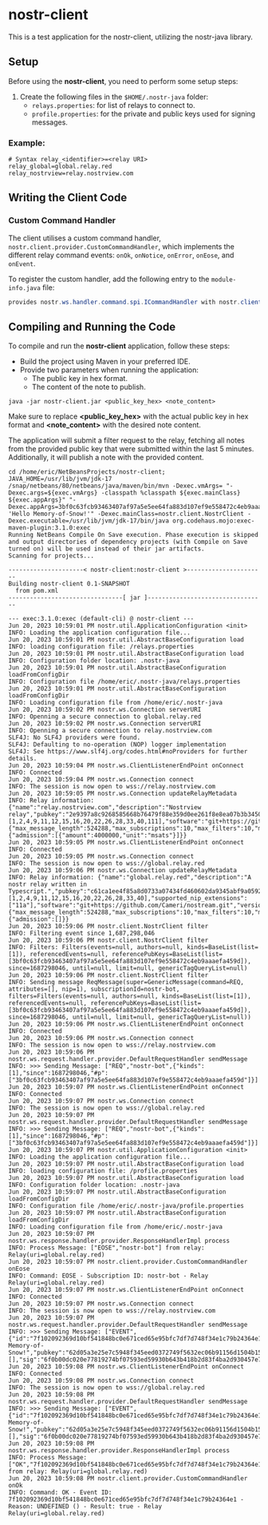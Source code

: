 # nostr-client

This is a test application for the nostr-client, utilizing the nostr-java library.

## Setup

Before using the **nostr-client**, you need to perform some setup steps:

1. Create the following files in the `$HOME/.nostr-java` folder:
   - `relays.properties`: for list of relays to connect to.
   - `profile.properties`: for the private and public keys used for signing messages.

### Example:

```properties
# Syntax relay_<identifier>=<relay URI>
relay_global=global.relay.red
relay_nostrview=relay.nostrview.com
```

## Writing the Client Code

### Custom Command Handler
The client utilises a custom command handler, `nostr.client.provider.CustomCommandHandler`, which implements the different relay command events: `onOk`, `onNotice`, `onError`, `onEose`, and `onEvent`.

To register the custom handler, add the following entry to the `module-info.java` file:

```java
provides nostr.ws.handler.command.spi.ICommandHandler with nostr.client.provider.CustomCommandHandler;
```

## Compiling and Running the Code
To compile and run the **nostr-client** application, follow these steps:

 - Build the project using Maven in your preferred IDE.
 - Provide two parameters when running the application:
	 - The public key in hex format.
	 - The content of the note to publish.

```
java -jar nostr-client.jar <public_key_hex> <note_content>
```
Make sure to replace **<public_key_hex>** with the actual public key in hex format and 
**<note_content>** with the desired note content.

The application will submit a filter request to the relay, fetching all notes from the provided public key that were submitted within the last 5 minutes. Additionally, it will publish a note with the provided content.

    cd /home/eric/NetBeansProjects/nostr-client; JAVA_HOME=/usr/lib/jvm/jdk-17 /snap/netbeans/80/netbeans/java/maven/bin/mvn -Dexec.vmArgs= "-Dexec.args=${exec.vmArgs} -classpath %classpath ${exec.mainClass} ${exec.appArgs}" "-Dexec.appArgs=3bf0c63fcb93463407af97a5e5ee64fa883d107ef9e558472c4eb9aaaefa459d 'Hello Memory-of-Snow!'" -Dexec.mainClass=nostr.client.NostrClient -Dexec.executable=/usr/lib/jvm/jdk-17/bin/java org.codehaus.mojo:exec-maven-plugin:3.1.0:exec
    Running NetBeans Compile On Save execution. Phase execution is skipped and output directories of dependency projects (with Compile on Save turned on) will be used instead of their jar artifacts.
    Scanning for projects...

    ---------------------< nostr-client:nostr-client >----------------------
    Building nostr-client 0.1-SNAPSHOT
      from pom.xml
    --------------------------------[ jar ]---------------------------------

    --- exec:3.1.0:exec (default-cli) @ nostr-client ---
    Jun 20, 2023 10:59:01 PM nostr.util.ApplicationConfiguration <init>
    INFO: Loading the application configuration file...
    Jun 20, 2023 10:59:01 PM nostr.util.AbstractBaseConfiguration load
    INFO: loading configuration file: /relays.properties
    Jun 20, 2023 10:59:01 PM nostr.util.AbstractBaseConfiguration load
    INFO: Configuration folder location: .nostr-java
    Jun 20, 2023 10:59:01 PM nostr.util.AbstractBaseConfiguration loadFromConfigDir
    INFO: Configuration file /home/eric/.nostr-java/relays.properties
    Jun 20, 2023 10:59:01 PM nostr.util.AbstractBaseConfiguration loadFromConfigDir
    INFO: Loading configuration file from /home/eric/.nostr-java
    Jun 20, 2023 10:59:02 PM nostr.ws.Connection serverURI
    INFO: Openning a secure connection to global.relay.red
    Jun 20, 2023 10:59:02 PM nostr.ws.Connection serverURI
    INFO: Openning a secure connection to relay.nostrview.com
    SLF4J: No SLF4J providers were found.
    SLF4J: Defaulting to no-operation (NOP) logger implementation
    SLF4J: See https://www.slf4j.org/codes.html#noProviders for further details.
    Jun 20, 2023 10:59:04 PM nostr.ws.ClientListenerEndPoint onConnect
    INFO: Connected
    Jun 20, 2023 10:59:04 PM nostr.ws.Connection connect
    INFO: The session is now open to wss://relay.nostrview.com
    Jun 20, 2023 10:59:05 PM nostr.ws.Connection updateRelayMetadata
    INFO: Relay information: {"name":"relay.nostrview.com","description":"Nostrview relay","pubkey":"2e9397a8c9268585668b76479f88e359d0ee261f8e8ea07b3b3450546d1601c8","contact":"2e9397a8c9268585668b76479f88e359d0ee261f8e8ea07b3b3450546d1601c8","supported_nips":[1,2,4,9,11,12,15,16,20,22,26,28,33,40,111],"software":"git+https://github.com/Cameri/nostream.git","version":"1.22.2","limitation":{"max_message_length":524288,"max_subscriptions":10,"max_filters":10,"max_limit":5000,"max_subid_length":256,"min_prefix":4,"max_event_tags":2500,"max_content_length":102400,"min_pow_difficulty":0,"auth_required":false,"payment_required":true},"payments_url":"https://relay.nostrview.com/invoices","fees":{"admission":[{"amount":4000000,"unit":"msats"}]}}
    Jun 20, 2023 10:59:05 PM nostr.ws.ClientListenerEndPoint onConnect
    INFO: Connected
    Jun 20, 2023 10:59:05 PM nostr.ws.Connection connect
    INFO: The session is now open to wss://global.relay.red
    Jun 20, 2023 10:59:06 PM nostr.ws.Connection updateRelayMetadata
    INFO: Relay information: {"name":"global.relay.red","description":"A nostr relay written in Typescript.","pubkey":"c61ca1ee4f85a8d0733a07434fd460602da9345abf9a0592a0a5948f16dd3c5e","contact":"sebastian@relay.red","supported_nips":[1,2,4,9,11,12,15,16,20,22,26,28,33,40],"supported_nip_extensions":["11a"],"software":"git+https://github.com/Cameri/nostream.git","version":"1.22.6","limitation":{"max_message_length":524288,"max_subscriptions":10,"max_filters":10,"max_limit":5000,"max_subid_length":256,"min_prefix":4,"max_event_tags":2500,"max_content_length":102400,"min_pow_difficulty":0,"auth_required":false,"payment_required":false},"payments_url":"https://global.relay.red/invoices","fees":{"admission":[]}}
    Jun 20, 2023 10:59:06 PM nostr.client.NostrClient filter
    INFO: Filtering event since 1,687,298,046
    Jun 20, 2023 10:59:06 PM nostr.client.NostrClient filter
    INFO: Filters: Filters(events=null, authors=null, kinds=BaseList(list=[1]), referencedEvents=null, referencePubKeys=BaseList(list=[3bf0c63fcb93463407af97a5e5ee64fa883d107ef9e558472c4eb9aaaefa459d]), since=1687298046, until=null, limit=null, genericTagQueryList=null)
    Jun 20, 2023 10:59:06 PM nostr.client.NostrClient filter
    INFO: Sending message ReqMessage(super=GenericMessage(command=REQ, attributes=[], nip=1), subscriptionId=nostr-bot, filters=Filters(events=null, authors=null, kinds=BaseList(list=[1]), referencedEvents=null, referencePubKeys=BaseList(list=[3bf0c63fcb93463407af97a5e5ee64fa883d107ef9e558472c4eb9aaaefa459d]), since=1687298046, until=null, limit=null, genericTagQueryList=null))
    Jun 20, 2023 10:59:06 PM nostr.ws.ClientListenerEndPoint onConnect
    INFO: Connected
    Jun 20, 2023 10:59:06 PM nostr.ws.Connection connect
    INFO: The session is now open to wss://relay.nostrview.com
    Jun 20, 2023 10:59:06 PM nostr.ws.request.handler.provider.DefaultRequestHandler sendMessage
    INFO: >>> Sending Message: ["REQ","nostr-bot",{"kinds":[1],"since":1687298046,"#p":["3bf0c63fcb93463407af97a5e5ee64fa883d107ef9e558472c4eb9aaaefa459d"]}]
    Jun 20, 2023 10:59:07 PM nostr.ws.ClientListenerEndPoint onConnect
    INFO: Connected
    Jun 20, 2023 10:59:07 PM nostr.ws.Connection connect
    INFO: The session is now open to wss://global.relay.red
    Jun 20, 2023 10:59:07 PM nostr.ws.request.handler.provider.DefaultRequestHandler sendMessage
    INFO: >>> Sending Message: ["REQ","nostr-bot",{"kinds":[1],"since":1687298046,"#p":["3bf0c63fcb93463407af97a5e5ee64fa883d107ef9e558472c4eb9aaaefa459d"]}]
    Jun 20, 2023 10:59:07 PM nostr.util.ApplicationConfiguration <init>
    INFO: Loading the application configuration file...
    Jun 20, 2023 10:59:07 PM nostr.util.AbstractBaseConfiguration load
    INFO: loading configuration file: /profile.properties
    Jun 20, 2023 10:59:07 PM nostr.util.AbstractBaseConfiguration load
    INFO: Configuration folder location: .nostr-java
    Jun 20, 2023 10:59:07 PM nostr.util.AbstractBaseConfiguration loadFromConfigDir
    INFO: Configuration file /home/eric/.nostr-java/profile.properties
    Jun 20, 2023 10:59:07 PM nostr.util.AbstractBaseConfiguration loadFromConfigDir
    INFO: Loading configuration file from /home/eric/.nostr-java
    Jun 20, 2023 10:59:07 PM nostr.ws.response.handler.provider.ResponseHandlerImpl process
    INFO: Process Message: ["EOSE","nostr-bot"] from relay: Relay(uri=global.relay.red)
    Jun 20, 2023 10:59:07 PM nostr.client.provider.CustomCommandHandler onEose
    INFO: Command: EOSE - Subscription ID: nostr-bot - Relay Relay(uri=global.relay.red)
    Jun 20, 2023 10:59:07 PM nostr.ws.ClientListenerEndPoint onConnect
    INFO: Connected
    Jun 20, 2023 10:59:07 PM nostr.ws.Connection connect
    INFO: The session is now open to wss://relay.nostrview.com
    Jun 20, 2023 10:59:07 PM nostr.ws.request.handler.provider.DefaultRequestHandler sendMessage
    INFO: >>> Sending Message: ["EVENT",{"id":"7f102092369d10bf541848bc0e671ced65e95bfc7df7d748f34e1c79b24364e1","kind":1,"content":"Hello Memory-of-Snow!","pubkey":"62d05a3e25e7c5948f345eed0372749f5632ec06b91156d1504b154d615a5928","created_at":1687298347,"tags":[],"sig":"6f0b00dc020e77819274bf07593ed59930b643b418b2d83f4ba2d930457e706a54ba40b4bc0a49305bf2208745e1932259b61514c9adf7a8bd3e48f1518cc229"}]
    Jun 20, 2023 10:59:08 PM nostr.ws.ClientListenerEndPoint onConnect
    INFO: Connected
    Jun 20, 2023 10:59:08 PM nostr.ws.Connection connect
    INFO: The session is now open to wss://global.relay.red
    Jun 20, 2023 10:59:08 PM nostr.ws.request.handler.provider.DefaultRequestHandler sendMessage
    INFO: >>> Sending Message: ["EVENT",{"id":"7f102092369d10bf541848bc0e671ced65e95bfc7df7d748f34e1c79b24364e1","kind":1,"content":"Hello Memory-of-Snow!","pubkey":"62d05a3e25e7c5948f345eed0372749f5632ec06b91156d1504b154d615a5928","created_at":1687298347,"tags":[],"sig":"6f0b00dc020e77819274bf07593ed59930b643b418b2d83f4ba2d930457e706a54ba40b4bc0a49305bf2208745e1932259b61514c9adf7a8bd3e48f1518cc229"}]
    Jun 20, 2023 10:59:08 PM nostr.ws.response.handler.provider.ResponseHandlerImpl process
    INFO: Process Message: ["OK","7f102092369d10bf541848bc0e671ced65e95bfc7df7d748f34e1c79b24364e1",true,""] from relay: Relay(uri=global.relay.red)
    Jun 20, 2023 10:59:08 PM nostr.client.provider.CustomCommandHandler onOk
    INFO: Command: OK - Event ID: 7f102092369d10bf541848bc0e671ced65e95bfc7df7d748f34e1c79b24364e1 - Reason: UNDEFINED () - Result: true - Relay Relay(uri=global.relay.red)